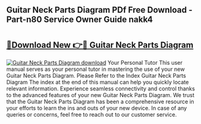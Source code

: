 ## Guitar Neck Parts Diagram PDf Free Download - Part-n80 Service Owner Guide nakk4

# <h2><a href="http://dfrv1p.blite.top/?on=Guitar+Neck+Parts+Diagram">🔗Download New 👉🔴 Guitar Neck Parts Diagram</a></h2>

[![Guitar Neck Parts Diagram download](https://i.imgur.com/lujVjoI.png)](http://dfrv1p.blite.top/?on=Guitar+Neck+Parts+Diagram)
Your Personal Tutor This user manual serves as your personal tutor in mastering the use of your new Guitar Neck Parts Diagram. Please Refer to the Index Guitar Neck Parts Diagram The index at the end of this manual can help you quickly locate relevant information. Experience seamless connectivity and control thanks to the advanced features of your new Guitar Neck Parts Diagram. We trust that the Guitar Neck Parts Diagram has been a comprehensive resource in your efforts to learn the ins and outs of your new device. In case of any queries or concerns, feel free to reach out to our customer service.
